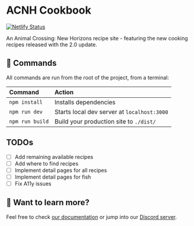 # ACNH Cookbook

[![Netlify Status](https://api.netlify.com/api/v1/badges/324dc46f-195c-4a84-b500-039e97b12f81/deploy-status)](https://app.netlify.com/sites/acnh-cookbook/deploys)

An Animal Crossing: New Horizons recipe site - featuring the new cooking recipes released with the 2.0 update.

## 🧞 Commands

All commands are run from the root of the project, from a terminal:

| Command         | Action                                      |
|:----------------|:--------------------------------------------|
| `npm install`   | Installs dependencies                       |
| `npm run dev`   | Starts local dev server at `localhost:3000` |
| `npm run build` | Build your production site to `./dist/`     |

## TODOs

- [ ] Add remaining available recipes
- [ ] Add where to find recipes
- [ ] Implement detail pages for all recipes
- [ ] Implement detail pages for fish
- [ ] Fix A11y issues

## 👀 Want to learn more?

Feel free to check [our documentation](https://github.com/snowpackjs/astro) or jump into our [Discord server](https://astro.build/chat).
